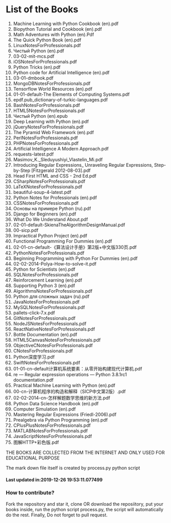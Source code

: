 # List of the Books
1. Machine Learning with Python Cookbook (en).pdf
2. Biopython Tutorial and Cookbook (en).pdf
3. Math Adventures with Python (en).Pdf
4. The Quick Python Book (en).pdf
5. LinuxNotesForProfessionals.pdf
6. Чистый Python (en).pdf
7. 03-02-mit-mcs.pdf
8. iOSNotesForProfessionals.pdf
9. Python Tricks (en).pdf
10. Python code for Artificial Intelligence (en).pdf
11. 03-01-dmbook.pdf
12. MongoDBNotesForProfessionals.pdf
13. Tensorflow World Resources (en).pdf
14. 01-01-default-The Elements of Computing Systems.pdf
15. epdf.pub_dictionary-of-turkic-languages.pdf
16. BashNotesForProfessionals.pdf
17. HTML5NotesForProfessionals.pdf
18. Чистый Python (en).epub
19. Deep Learning with Python (en).pdf
20. jQueryNotesForProfessionals.pdf
21. The Pyramid Web Framework (en).pdf
22. PerlNotesForProfessionals.pdf
23. PHPNotesForProfessionals.pdf
24. Artificial Intelligence A Modern Approach.pdf
25. requests-latest.pdf
26. Masimov_K._Sleduyushiyi_Vlastelin_Mi.pdf
27. Introducing Regular Expressions_ Unraveling Regular Expressions, Step-by-Step [Fitzgerald 2012-08-03].pdf
28. Head First HTML and CSS - 2nd Ed.pdf
29. CSharpNotesForProfessionals.pdf
30. LaTeXNotesForProfessionals.pdf
31. beautiful-soup-4-latest.pdf
32. Python Notes for Professionals (en).pdf
33. CSSNotesForProfessionals.pdf
34. Основы на примере Python (ru).pdf
35. Django for Beginners (en).pdf
36. What Do We Understand About.pdf
37. 02-01-default-SkienaTheAlgorithmDesignManual.pdf
38. 00-sicp.pdf
39. Impractical Python Project (en).pdf
40. Functional Programming For Dummies (en).pdf
41. 02-01-cn-default-《算法设计手册》第2版+中文版330页.pdf
42. PythonNotesForProfessionals.pdf
43. Beginning Programming with Python For Dummies (en).pdf
44. 02-02-2014-Polya-How-to-solve-it.pdf
45. Python for Scientists (en).pdf
46. SQLNotesForProfessionals.pdf
47. Reinforcement Learning (en).pdf
48. Supporting Python 3 (en).pdf
49. AlgorithmsNotesForProfessionals.pdf
50. Python для сложных задач (ru).pdf
51. JavaNotesForProfessionals.pdf
52. MySQLNotesForProfessionals.pdf
53. pallets-click-7.x.pdf
54. GitNotesForProfessionals.pdf
55. NodeJSNotesForProfessionals.pdf
56. ReactNativeNotesForProfessionals.pdf
57. Bottle Documentation (en).pdf
58. HTML5CanvasNotesForProfessionals.pdf
59. ObjectiveCNotesForProfessionals.pdf
60. CNotesForProfessionals.pdf
61. Python深度学习.pdf
62. SwiftNotesForProfessionals.pdf
63. 01-01-cn-default计算机系统要素：从零开始构建现代计算机.pdf
64. re — Regular expression operations — Python 3.8.1rc1 documentation.pdf
65. Practical Machine Learning with Python (en).pdf
66. 00-cn-计算机程序的构造和解释（SICP中文第2版）.pdf
67. 02-02-2014-cn-怎样解题数学思维的新方法.pdf
68. Python Data Science Handbook (en).pdf
69. Computer Simulation (en).pdf
70. Mastering Regular Expressions (Friedl-2006).pdf
71. Prealgebra via Python Programming (en).pdf
72. CPlusPlusNotesForProfessionals.pdf
73. MATLABNotesForProfessionals.pdf
74. JavaScriptNotesForProfessionals.pdf
75. 图解HTTP+彩色版.pdf



THE BOOKS ARE COLLECTED FROM THE INTERNET AND ONLY USED FOR EDUCATIONAL PURPOSE

The mark down file itself is created by process.py python script


 #### Last updated in:2019-12-26 19:53:11.077499
### How to contribute?
Fork the repository and star it, clone OR download the reposiitory, put your books inside, run the python script process.py, the script will automatically do the rest. Finally, Do not forget to pull request.

